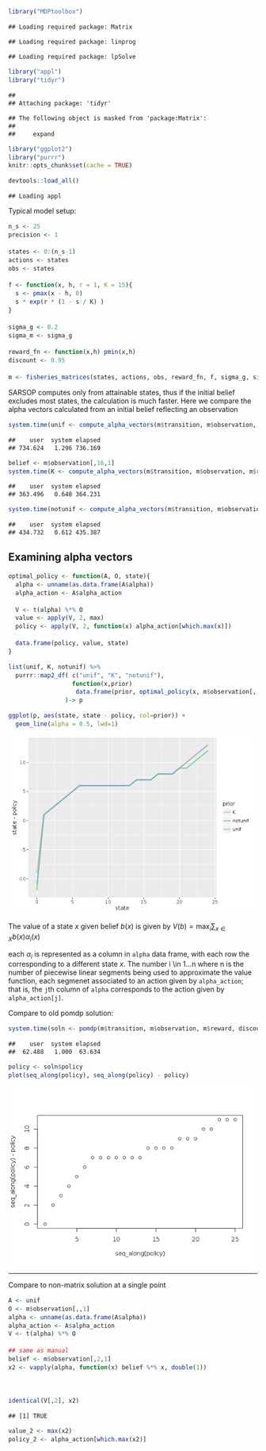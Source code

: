 



```r
library("MDPtoolbox")
```

```
## Loading required package: Matrix
```

```
## Loading required package: linprog
```

```
## Loading required package: lpSolve
```

```r
library("appl")
library("tidyr")
```

```
## 
## Attaching package: 'tidyr'
```

```
## The following object is masked from 'package:Matrix':
## 
##     expand
```

```r
library("ggplot2")
library("purrr")
knitr::opts_chunk$set(cache = TRUE)
```


```r
devtools::load_all()
```

```
## Loading appl
```

Typical model setup:


```r
n_s <- 25
precision <- 1

states <- 0:(n_s-1)
actions <- states
obs <- states

f <- function(x, h, r = 1, K = 15){
  s <- pmax(x - h, 0)
  s * exp(r * (1 - s / K) )
}

sigma_g <- 0.2  
sigma_m <- sigma_g

reward_fn <- function(x,h) pmin(x,h)
discount <- 0.95

m <- fisheries_matrices(states, actions, obs, reward_fn, f, sigma_g, sigma_m) 
```




SARSOP computes only from attainable states, thus if the initial belief excludes most states, the calculation is much faster.
Here we compare the alpha vectors calculated from an initial belief reflecting an observation 




```r
system.time(unif <- compute_alpha_vectors(m$transition, m$observation, m$reward, discount, rep(1, n_s) / n_s, precision = precision))
```

```
##    user  system elapsed 
## 734.624   1.296 736.169
```



```r
belief <- m$observation[,16,1]
system.time(K <- compute_alpha_vectors(m$transition, m$observation, m$reward, discount, belief, precision = precision))
```

```
##    user  system elapsed 
## 363.496   0.648 364.231
```



```r
system.time(notunif <- compute_alpha_vectors(m$transition, m$observation, m$reward, discount, 1:n_s / sum(1:n_s), precision = precision))
```

```
##    user  system elapsed 
## 434.732   0.612 435.387
```


## Examining alpha vectors



```r
optimal_policy <- function(A, O, state){
  alpha <- unname(as.data.frame(A$alpha))
  alpha_action <- A$alpha_action
  
  V <- t(alpha) %*% O 
  value <- apply(V, 2, max)
  policy <- apply(V, 2, function(x) alpha_action[which.max(x)])

  data.frame(policy, value, state)  
}
```



```r
list(unif, K, notunif) %>% 
  purrr::map2_df( c("unif", "K", "notunif"), 
                  function(x,prior) 
                   data.frame(prior, optimal_policy(x, m$observation[,,1], states))
                )-> p
```



```r
ggplot(p, aes(state, state - policy, col=prior)) + 
  geom_line(alpha = 0.5, lwd=1)
```

![](notes-on-alpha-vectors_files/figure-html/unnamed-chunk-9-1.png)<!-- -->


The value of a state $x$ given belief $b(x)$ is given by $V(b) = \max_i \sum_{x \in X} b(x) \alpha_i(x)$

 each $\alpha_i$ is represented as a column in `alpha` data frame, with each row the corresponding to a different
 state $x$.  The number i \in 1...n where n is the number of piecewise linear segments being used to approximate the value function,
 each segmenet associated to an action given by `alpha_action`; that is, the `j`th column of `alpha` corresponds to the action
 given by `alpha_action[j]`.  


Compare to old pomdp solution:


```r
system.time(soln <- pomdp(m$transition, m$observation, m$reward, discount, precision = 10))
```

```
##    user  system elapsed 
##  62.488   1.000  63.634
```


```r
policy <- soln$policy
plot(seq_along(policy), seq_along(policy) - policy)
```

![](notes-on-alpha-vectors_files/figure-html/unnamed-chunk-11-1.png)<!-- -->



--------


Compare to non-matrix solution at a single point


```r
A <- unif
O <- m$observation[,,1]
alpha <- unname(as.data.frame(A$alpha))
alpha_action <- A$alpha_action
V <- t(alpha) %*% O 

## same as manual
belief <- m$observation[,2,1]
x2 <- vapply(alpha, function(x) belief %*% x, double(1))



identical(V[,2], x2)
```

```
## [1] TRUE
```

```r
value_2 <- max(x2)
policy_2 <- alpha_action[which.max(x2)]
```
      
